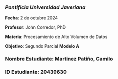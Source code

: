 ### *Pontificia Universidad Javeriana*

**Fecha**: 2 de octubre 2024

**Profesor**: John Corredor, PhD

**Materia**: Procesamiento de Alto Volumen de Datos

**Objetivo**: Segundo Parcial **Modelo A**

### **Nombre Estudiante**: Martinez Patiño, Camilo

### **ID Estudiante**: 20439630
